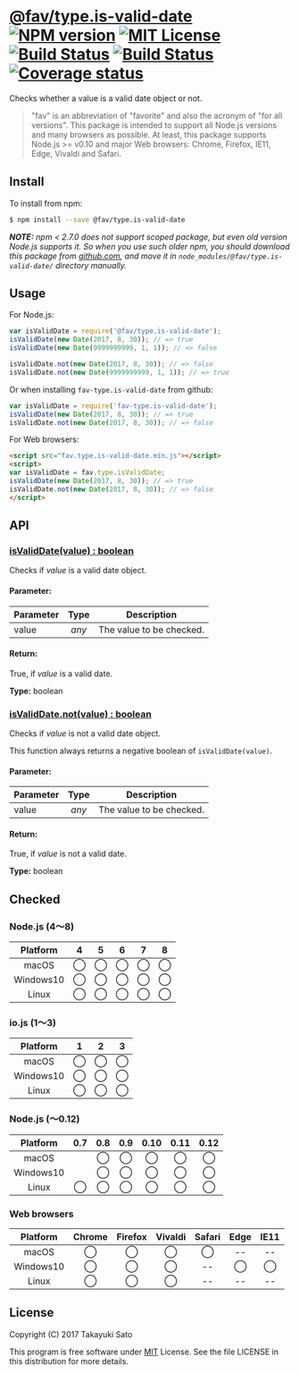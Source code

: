 # [@fav/type.is-valid-date][repo-url] [![NPM version][npm-img]][npm-url] [![MIT License][mit-img]][mit-url] [![Build Status][travis-img]][travis-url] [![Build Status][appveyor-img]][appveyor-url] [![Coverage status][coverage-img]][coverage-url]

Checks whether a value is a valid date object or not.

> "fav" is an abbreviation of "favorite" and also the acronym of "for all versions".
> This package is intended to support all Node.js versions and many browsers as possible.
> At least, this package supports Node.js >= v0.10 and major Web browsers: Chrome, Firefox, IE11, Edge, Vivaldi and Safari.


## Install

To install from npm:

```sh
$ npm install --save @fav/type.is-valid-date
```

***NOTE:*** *npm < 2.7.0 does not support scoped package, but even old version Node.js supports it. So when you use such older npm, you should download this package from [github.com][repo-url], and move it in `node_modules/@fav/type.is-valid-date/` directory manually.*


## Usage

For Node.js:

```js
var isValidDate = require('@fav/type.is-valid-date');
isValidDate(new Date(2017, 8, 30)); // => true
isValidDate(new Date(9999999999, 1, 1)); // => false

isValidDate.not(new Date(2017, 8, 30)); // => false
isValidDate.not(new Date(9999999999, 1, 1)); // => true
```

Or when installing `fav-type.is-valid-date` from github:

```js
var isValidDate = require('fav-type.is-valid-date');
isValidDate(new Date(2017, 8, 30)); // => true
isValidDate.not(new Date(2017, 8, 30)); // => false
```

For Web browsers:

```html
<script src="fav.type.is-valid-date.min.js"></script>
<script>
var isValidDate = fav.type.isValidDate;
isValidDate(new Date(2017, 8, 30)); // => true
isValidDate.not(new Date(2017, 8, 30)); // => false
</script>
```


## API

### <u>isValidDate(value) : boolean</u>

Checks if *value* is a valid date object.

#### Parameter:

| Parameter |  Type  | Description              |
|-----------|:------:|--------------------------|
| value     | *any*  | The value to be checked. |

#### Return:

True, if *value* is a valid date.

**Type:** boolean


### <u>isValidDate.not(value) : boolean</u>

Checks if *value* is not a valid date object.

This function always returns a negative boolean of `isValidDate(value)`.

#### Parameter:

| Parameter |  Type  | Description              |
|-----------|:------:|--------------------------|
| value     | *any*  | The value to be checked. |

#### Return:

True, if *value* is not a valid date.

**Type:** boolean


## Checked                                                                      

### Node.js (4〜8)

| Platform  |   4    |   5    |   6    |   7    |   8    |
|:---------:|:------:|:------:|:------:|:------:|:------:|
| macOS     |&#x25ef;|&#x25ef;|&#x25ef;|&#x25ef;|&#x25ef;|
| Windows10 |&#x25ef;|&#x25ef;|&#x25ef;|&#x25ef;|&#x25ef;|
| Linux     |&#x25ef;|&#x25ef;|&#x25ef;|&#x25ef;|&#x25ef;|

### io.js (1〜3)

| Platform  |   1    |   2    |   3    |
|:---------:|:------:|:------:|:------:|
| macOS     |&#x25ef;|&#x25ef;|&#x25ef;|
| Windows10 |&#x25ef;|&#x25ef;|&#x25ef;|
| Linux     |&#x25ef;|&#x25ef;|&#x25ef;|

### Node.js (〜0.12)

| Platform  |  0.7   |  0.8   |  0.9   |  0.10  |  0.11  |  0.12  |
|:---------:|:------:|:------:|:------:|:------:|:------:|:------:|
| macOS     |        |&#x25ef;|&#x25ef;|&#x25ef;|&#x25ef;|&#x25ef;|
| Windows10 |        |&#x25ef;|&#x25ef;|&#x25ef;|&#x25ef;|&#x25ef;|
| Linux     |&#x25ef;|&#x25ef;|&#x25ef;|&#x25ef;|&#x25ef;|&#x25ef;|

### Web browsers

| Platform  | Chrome | Firefox | Vivaldi | Safari |  Edge  | IE11   |
|:---------:|:------:|:-------:|:-------:|:------:|:------:|:------:|
| macOS     |&#x25ef;|&#x25ef; |&#x25ef; |&#x25ef;|   --   |   --   |
| Windows10 |&#x25ef;|&#x25ef; |&#x25ef; |   --   |&#x25ef;|&#x25ef;|
| Linux     |&#x25ef;|&#x25ef; |&#x25ef; |   --   |   --   |   --   |


## License

Copyright (C) 2017 Takayuki Sato

This program is free software under [MIT][mit-url] License.
See the file LICENSE in this distribution for more details.


[repo-url]: https://github.com/sttk/fav-type.is-valid-date/
[npm-img]: https://img.shields.io/badge/npm-v1.0.0-blue.svg
[npm-url]: https://www.npmjs.com/package/@fav/type.is-valid-date
[mit-img]: https://img.shields.io/badge/license-MIT-green.svg
[mit-url]: https://opensource.org/licenses/MIT
[travis-img]: https://travis-ci.org/sttk/fav-type.is-valid-date.svg?branch=master
[travis-url]: https://travis-ci.org/sttk/fav-type.is-valid-date
[appveyor-img]: https://ci.appveyor.com/api/projects/status/github/sttk/fav-type.is-valid-date?branch=master&svg=true
[appveyor-url]: https://ci.appveyor.com/project/sttk/fav-type-is-valid-date
[coverage-img]: https://coveralls.io/repos/github/sttk/fav-type.is-valid-date/badge.svg?branch=master
[coverage-url]: https://coveralls.io/github/sttk/fav-type.is-valid-date?branch=master
